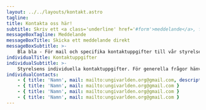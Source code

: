 ```yaml
---
layout: ../../layouts/kontakt.astro
tagline: 
title: Kontakta oss här!
subtitle: Skriv ett <a class='underline' href='#form'>meddelande</a>, följ våra <a class='underline' href='#socials'>sociala medier</a>, eller <a class='underline' href='#individual'>maila</a> oss direkt.
messageBoxTagline: Meddelande
messageBoxTitle: Skicka ett meddelande direkt
messageBoxSubtitle: >-
    Bla bla - För mail och specifika kontaktuppgifter till vår styrelse finns kontaktuppgifter <a class="underline" href='#individual'>nedan</a>.
individualTitle: Kontaktuppgifter
individualSubtitle: >-
    Styrelsens individuella kontaktuppgifter. För generella frågor hänvisar vi till formuläret ovan eller maila till <a class='underline' href='mailto:ungivarlden.org@gmail.com'>ungivarlden.org@gmail.com</a>
individualContacts:
    - { title: 'Namn', mail: mailto:ungivarlden.org@gmail.com, description: 'En glad tjej' }
    - { title: 'Namn', mail: mailto:ungivarlden.org@gmail.com }
    - { title: 'Namn', mail: mailto:ungivarlden.org@gmail.com }
    - { title: 'Namn', mail: mailto:ungivarlden.org@gmail.com }
---
```

